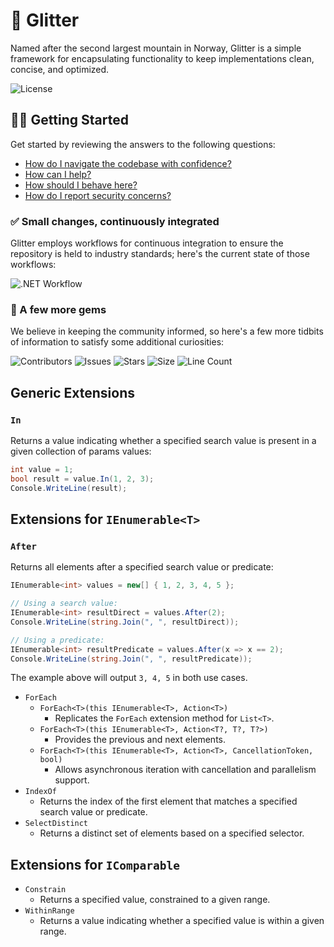 # 🗻 Glitter

Named after the second largest mountain in Norway, Glitter is a simple framework for encapsulating functionality to keep implementations clean, concise, and optimized.

![License](https://img.shields.io/github/license/tacosontitan/Glitter.Extensions?logo=github&style=for-the-badge)

## 💁‍♀️ Getting Started

Get started by reviewing the answers to the following questions:

- [How do I navigate the codebase with confidence?](http://glitter.tacosontitan.com)
- [How can I help?](./CONTRIBUTING.md)
- [How should I behave here?](./CODE_OF_CONDUCT.md)
- [How do I report security concerns?](./SECURITY.md)

### ✅ Small changes, continuously integrated

Glitter employs workflows for continuous integration to ensure the repository is held to industry standards; here's the current state of those workflows:

![.NET Workflow](https://img.shields.io/github/actions/workflow/status/tacosontitan/Glitter.Extensions/dotnet.yml?label=Build%20and%20Test&logo=dotnet&style=for-the-badge)

### 💎 A few more gems

We believe in keeping the community informed, so here's a few more tidbits of information to satisfy some additional curiosities:

![Contributors](https://img.shields.io/github/contributors/tacosontitan/Glitter.Extensions?logo=github&style=for-the-badge)
![Issues](https://img.shields.io/github/issues/tacosontitan/Glitter.Extensions?logo=github&style=for-the-badge)
![Stars](https://img.shields.io/github/stars/tacosontitan/Glitter.Extensions?logo=github&style=for-the-badge)
![Size](https://img.shields.io/github/languages/code-size/tacosontitan/Glitter.Extensions?logo=github&style=for-the-badge)
![Line Count](https://img.shields.io/tokei/lines/github/tacosontitan/Glitter.Extensions?logo=github&style=for-the-badge)

## Generic Extensions

### `In`

Returns a value indicating whether a specified search value is present in a given collection of params values:

```csharp
int value = 1;
bool result = value.In(1, 2, 3);
Console.WriteLine(result);
```

## Extensions for `IEnumerable<T>`

### `After`

Returns all elements after a specified search value or predicate:

```csharp
IEnumerable<int> values = new[] { 1, 2, 3, 4, 5 };

// Using a search value:
IEnumerable<int> resultDirect = values.After(2);
Console.WriteLine(string.Join(", ", resultDirect));

// Using a predicate:
IEnumerable<int> resultPredicate = values.After(x => x == 2);
Console.WriteLine(string.Join(", ", resultPredicate));
```

The example above will output `3, 4, 5` in both use cases.

- `ForEach`
  - `ForEach<T>(this IEnumerable<T>, Action<T>)`
    - Replicates the `ForEach` extension method for `List<T>`.
  - `ForEach<T>(this IEnumerable<T>, Action<T?, T?, T?>)`
    - Provides the previous and next elements.
  - `ForEach<T>(this IEnumerable<T>, Action<T>, CancellationToken, bool)`
    - Allows asynchronous iteration with cancellation and parallelism support.
- `IndexOf`
  - Returns the index of the first element that matches a specified search value or predicate.
- `SelectDistinct`
  - Returns a distinct set of elements based on a specified selector.

## Extensions for `IComparable`

- `Constrain`
  - Returns a specified value, constrained to a given range.
- `WithinRange`
  - Returns a value indicating whether a specified value is within a given range.
